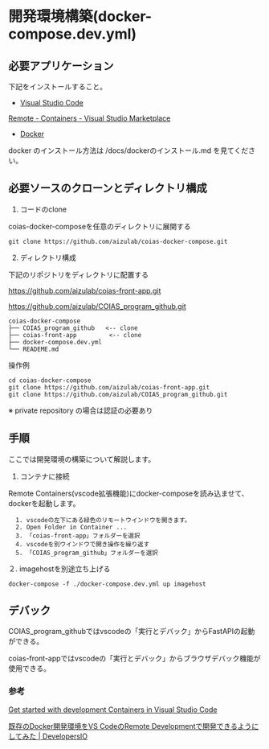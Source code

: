 # 開発環境構築(docker-compose.dev.yml)

## 必要アプリケーション

下記をインストールすること。

* [Visual Studio Code](https://azure.microsoft.com/ja-jp/products/visual-studio-code/)

[Remote - Containers - Visual Studio Marketplace](https://marketplace.visualstudio.com/items?itemName=ms-vscode-remote.remote-containers)

* [Docker](https://www.docker.com/products/docker-desktop)

docker のインストール方法は /docs/dockerのインストール.md を見てください。

## 必要ソースのクローンとディレクトリ構成

1. コードのclone

coias-docker-composeを任意のディレクトリに展開する

```
git clone https://github.com/aizulab/coias-docker-compose.git
```

2. ディレクトリ構成

下記のリポジトリをディレクトリに配置する

https://github.com/aizulab/coias-front-app.git

https://github.com/aizulab/COIAS_program_github.git

```
coias-docker-compose
├── COIAS_program_github   <-- clone
├── coias-front-app         <-- clone
├── docker-compose.dev.yml
└── READEME.md
```

操作例

```
cd coias-docker-compose
git clone https://github.com/aizulab/coias-front-app.git
git clone https://github.com/aizulab/COIAS_program_github.git
```

※ private repository の場合は認証の必要あり

## 手順

ここでは開発環境の構築について解説します。

1. コンテナに接続

Remote Containers(vscode拡張機能)にdocker-composeを読み込ませて、dockerを起動します。

      1. vscodeの左下にある緑色のリモートウインドウを開きます。
      2. Open Folder in Container ...
      3. 「coias-front-app」フォルダーを選択
      4. vscodeを別ウインドウで開き操作を繰り返す
      5. 「COIAS_program_github」フォルダーを選択

２. imagehostを別途立ち上げる

```
docker-compose -f ./docker-compose.dev.yml up imagehost
```

## デバック

COIAS_program_githubではvscodeの「実行とデバック」からFastAPIの起動ができる。

coias-front-appではvscodeの「実行とデバック」からブラウザデバック機能が使用できる。

### 参考

[Get started with development Containers in Visual Studio Code](https://code.visualstudio.com/docs/remote/containers-tutorial)

[既存のDocker開発環境をVS CodeのRemote Developmentで開発できるようにしてみた | DevelopersIO](https://dev.classmethod.jp/articles/add-vs-code-remote-development-settings-to-existing-docker-environment/)

